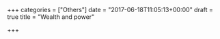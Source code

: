 +++
categories = ["Others"]
date = "2017-06-18T11:05:13+00:00"
draft = true
title = "Wealth and power"

+++
